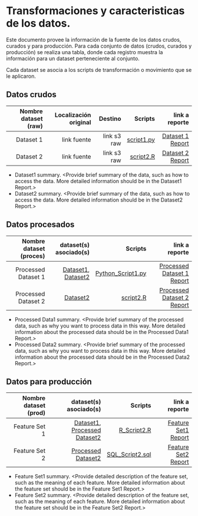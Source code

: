 # Transformaciones y caracteristicas de los datos.

Este documento provee la información de la fuente de los datos crudos, curados y para producción. Para cada conjunto de datos
(crudos, curados y producción) se realiza una tabla, donde cada registro muestra la información para un dataset perteneciente
al conjunto. 

Cada dataset se asocia a los scripts de transformación o movimiento que se le aplicaron. 


## Datos crudos


| Nombre dataset (raw)| Localización original   | Destino  | Scripts | link a reporte |
| ---:| ---: | ---: | ---: | -----: |
| Dataset 1 | link fuente | link s3 raw | [script1.py](link/to/python/script/file/in/Code) | [Dataset 1 Report](link/to/report1)|
| Dataset 2 | link fuente | link s3 raw | [script2.R](link/to/R/script/file/in/Code) | [Dataset 2 Report](link/to/report2)|


* Dataset1 summary. <Provide brief summary of the data, such as how to access the data. More detailed information should be in the Dataset1 Report.>
* Dataset2 summary. <Provide brief summary of the data, such as how to access the data. More detailed information should be in the Dataset2 Report.> 

## Datos procesados


| Nombre dataset (proces) | dataset(s) asociado(s)  | Scripts | link a reporte |
| ---:| ---: | ---: | ---: | 
| Processed Dataset 1 | [Dataset1](link/to/dataset1/report), [Dataset2](link/to/dataset2/report) | [Python_Script1.py](link/to/python/script/file/in/Code) | [Processed Dataset 1 Report](link/to/report1)|
| Processed Dataset 2 | [Dataset2](link/to/dataset2/report) |[script2.R](link/to/R/script/file/in/Code) | [Processed Dataset 2 Report](link/to/report2)|

* Processed Data1 summary. <Provide brief summary of the processed data, such as why you want to process data in this way. More detailed information about the processed data should be in the Processed Data1 Report.>
* Processed Data2 summary. <Provide brief summary of the processed data, such as why you want to process data in this way. More detailed information about the processed data should be in the Processed Data2 Report.> 

## Datos para producción

| Nombre dataset (prod) | dataset(s) asociado(s) | Scripts | link a reporte |
| ---:| ---: | ---: | ---: | 
| Feature Set 1 | [Dataset1](link/to/dataset1/report), [Processed Dataset2](link/to/dataset2/report) | [R_Script2.R](link/to/R/script/file/in/Code) | [Feature Set1 Report](link/to/report1)|
| Feature Set 2 | [Processed Dataset2](link/to/dataset2/report) |[SQL_Script2.sql](link/to/sql/script/file/in/Code) | [Feature Set2 Report](link/to/report2)|

* Feature Set1 summary. <Provide detailed description of the feature set, such as the meaning of each feature. More detailed information about the feature set should be in the Feature Set1 Report.>
* Feature Set2 summary. <Provide detailed description of the feature set, such as the meaning of each feature. More detailed information about the feature set should be in the Feature Set2 Report.> 

